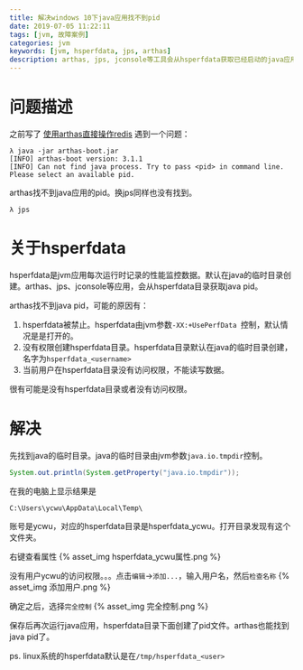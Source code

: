 ```yaml
---
title: 解决windows 10下java应用找不到pid
date: 2019-07-05 11:22:11
tags: [jvm, 故障案例]
categories: jvm
keywords: [jvm, hsperfdata, jps, arthas]
description: arthas, jps, jconsole等工具会从hsperfdata获取已经启动的java应用信息。如果对应的目录没有访问权限，就会找不到对应的pid。目录路径在临时目录java.io.tmpdir下面的hsperfdata_%USER%。
---
```


# 问题描述

之前写了 [使用arthas直接操作redis](https://ycwu314.github.io/p/use-arthas-to-operate-redis-direclty.html) 遇到一个问题：
```
λ java -jar arthas-boot.jar
[INFO] arthas-boot version: 3.1.1
[INFO] Can not find java process. Try to pass <pid> in command line.
Please select an available pid.
```
arthas找不到java应用的pid。换jps同样也没有找到。
```
λ jps

```

# 关于hsperfdata

hsperfdata是jvm应用每次运行时记录的性能监控数据。默认在java的临时目录创建。arthas、jps、jconsole等应用，会从hsperfdata目录获取java pid。

arthas找不到java pid，可能的原因有：
1. hsperfdata被禁止。hsperfdata由jvm参数`-XX:+UsePerfData `控制，默认情况是是打开的。
2. 没有权限创建hsperfdata目录。hsperfdata目录默认在java的临时目录创建，名字为`hsperfdata_<username>`
3. 当前用户在hsperfdata目录没有访问权限，不能读写数据。

很有可能是没有hsperfdata目录或者没有访问权限。

<!-- more -->

# 解决

先找到java的临时目录。java的临时目录由jvm参数`java.io.tmpdir`控制。
```java
System.out.println(System.getProperty("java.io.tmpdir"));
```

在我的电脑上显示结果是
```
C:\Users\ycwu\AppData\Local\Temp\
```
账号是ycwu，对应的hsperfdata目录是hsperfdata_ycwu。打开目录发现有这个文件夹。

右键查看属性
{% asset_img hsperfdata_ycwu属性.png %}

没有用户ycwu的访问权限。。。点击`编辑`->`添加...`，输入用户名，然后`检查名称`
{% asset_img 添加用户.png %}

确定之后，选择`完全控制`
{% asset_img 完全控制.png %}

保存后再次运行java应用，hsperfdata目录下面创建了pid文件。arthas也能找到java pid了。

ps. linux系统的hsperfdata默认是在`/tmp/hsperfdata_<user>`


